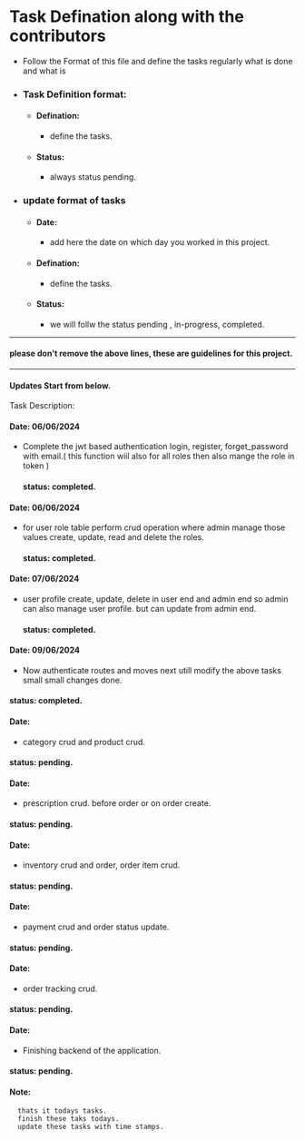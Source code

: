 # Task Defination along with the contributors

- Follow the Format of this file and define the tasks regularly what is done and what is 
- ### Task Definition format:
  - #### Defination: 
    - define the tasks.
  - #### Status: 
    - always status pending.

- ### update format of tasks 
  - #### Date: 
    -  add here the date on which day you worked in this project.
  - #### Defination: 
    - define the tasks.
  - #### Status: 
    - we will follw the status pending , in-progress, completed.

------------------------------------------------------------------------------------------------
#### please don't remove the above lines, these are guidelines for this project.
------------------------------------------------------------------------------------------------
#### Updates Start from below.

Task Description:

  #### Date: 06/06/2024
  - Complete the jwt based authentication
    login, register, forget_password with email.( this function wiil also for all roles then also mange the role in token )
    #### status: completed.

  #### Date: 06/06/2024
  - for user role table
    perform crud operation where admin  manage those values create, update, read and delete the roles.
    #### status: completed.

  #### Date: 07/06/2024
  - user profile create, update, delete in user end and admin end so admin can also manage user profile.
    but can update from admin end.
    #### status: completed.

  #### Date: 09/06/2024
  - Now authenticate routes and moves next utill modify the above tasks small small changes done.
  #### status: completed.

  #### Date: 
  - category crud and product crud.
  #### status: pending.

  #### Date: 
  - prescription crud. before order or on order create.
  #### status: pending.
   
  #### Date: 
  - inventory crud and order, order item crud.
  #### status: pending.

  #### Date: 
  - payment crud and order status update.
  #### status: pending.

  #### Date: 
  - order tracking crud.
  #### status: pending.

  #### Date: 
  - Finishing backend of the application.
  #### status: pending.














  #### Note:  
      thats it todays tasks.
      finish these taks todays.
      update these tasks with time stamps.





